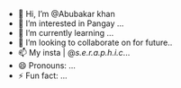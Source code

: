 - 👋 Hi, I’m @Abubakar khan
- 👀 I’m interested in Pangay ...
- 🌱 I’m currently learning ...
- 💞️ I’m looking to collaborate on for future..
- 📫 My insta | @_s.e.r.a.p.h.i.c_...
- 😄 Pronouns: ...
- ⚡ Fun fact: ...

<!---
Seraphic009/Seraphic009 is a ✨ special ✨ repository because its `README.md` (this file) appears on your GitHub profile.
You can click the Preview link to take a look at your changes.
--->
